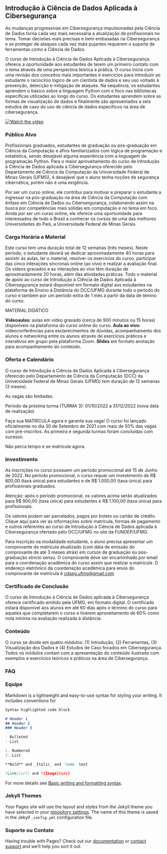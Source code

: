 ## Introdução à Ciência de Dados Aplicada à Cibersegurança

As mudanças progressivas em Cibersegurança impulsionadas pela Ciência de Dados torna cada vez mais necessária a atualização de profissionais no tema. Tomar decisões mais precisas e bem embasadas na Cibersegurança e se proteger de ataques cada vez mais pujantes requerem o suporte de ferramentas como a Ciência de Dados.

O curso de Introdução à Ciência de Dados Aplicada à Cibersegurança oferece a oportunidade aos estudantes de terem um primeiro contato com o tema através de uma perspectiva teórica e prática. O curso inicia com uma revisão dos conceitos mais importantes e exercícios para introduzir ao estudante o raciocínio lógico de um cientista de dados e seu uso voltado à prevenção, detecção e mitigação de ataques. Na sequência, os estudantes aprendem o básico sobre a linguagem Python com o foco nas bibliotecas específicas utilizadas ao longo do curso. Os estudantes aprendem sobre as formas de visualização de dados e finalmente são apresentados a seis estudos de caso do uso de ciência de dados específicos na área de cibersegurança.

[![Watch the video](https://i.imgur.com/vKb2F1B.png)](https://youtu.be/vt5fpE0bzSY)

### Público Alvo

Profissionais graduados, estudantes de graduação ou pós-graduação em Ciência da Computação e afins familiarizados com lógica de programação e estatı́stica, sendo desejável alguma experiência com a linguagem de programação Python.
Para o maior aproveitamento do curso de Introdução à Ciência de Dados aplicada à Cibersegurança oferecido pelo Departamento de Ciência da Computação da Universidade Federal de Minas Gerais (UFMG), é desejável que o aluno tenha noções de segurança cibernética, porém não é uma exigência. 

Por ser um curso online, ele contribui para motivar e preparar o estudante a ingressar na pós-graduação na área de Ciência da Computação com ênfase em Ciência de Dados ou Cibersergurança, colaborando assim na busca por competências mais sólidas em computação e no tema em foco. Ainda por ser um curso online, ele oferece uma oportunidade para interessados de todo o Brasil a conhecer os cursos de uma das melhores Universidades do País, a Universidade Federal de Minas Gerais.

### Carga Horária e Material

Este curso tem uma duração total de 12 semanas (três meses). Neste período, o estudante deverá se dedicar aproximadamente 40 horas para assistir às aulas, ler o material, resolver os exercícios do curso, participar das cinco interações síncronas online (ao vivo) e realizar a avaliação final. Os vı́deos gravados e as interações ao vivo têm duração de aproximadamente 20 horas, além das atividades práticas.
Todo o material de apoio ao curso de Introdução à Ciência de Dados Aplicada à Cibersegurança estará disponível em formato digital aos estudantes na plataforma de Ensino à Distância do DCC/UFMG durante todo o período do curso e também por um período extra de 1 mês a partir da data de témino do curso.

MATERIAL DIDÁTICO

**Videoaulas:** aulas em vídeo gravado (cerca de 900 minutos ou 15 horas) disponíveis na plataforma do curso online do curso.
**Aula ao vivo:** videoconferências para esclarecimentos de dúvidas, acompanhamento dos alunos e networking entre os alunos através de exercícios práticos e interativos em grupo pela plataforma Zoom. 
**Slides** em formato anotação para acompanhamento do conteúdo.

### Oferta e Calendário

O curso de Introdução à Ciência de Dados Aplicada à Cibersegurança oferecido pelo Departamento de Ciência da Computação (DCC) da Universidade Federal de Minas Gerais (UFMG) tem duração de 12 semanas (3 meses).

As vagas são limitadas.

Período da próxima turma (TURMA 3):  01/10/2022 a 31/12/2022 (nova data de realização)

Faça sua MATRÍCULA agora e garanta sua vaga!
O curso foi lançado oficialmente no dia 30 de Setembro de 2021 com mais de 50% das vagas com pré-inscritos. As primeira e segunda turmas foram concluídas com sucesso.

Não perca tempo e se matricule agora.

### Investimento

As inscrições no curso possuem um período promocional até 15 de Junho de 2022.
No período promocional, o curso requer um investimento de R$ 800,00 (taxa única) para estudantes e de R$ 1.000,00 (taxa única) para profissionais graduados.

Atenção: após o período promocional, os valores acima serão atualizados para R$ 900,00 (taxa única) para estudantes e
R$ 1.100,00 (taxa única) para profissionais.

Os valores podem ser parcelados, pagos por boleto ou cartão de crédito.
Clique aqui para ver as informações sobre matrícula, formas de pagamento e outros referentes ao curso de Introdução à Ciência de Dados aplicada à Cibersegurança ofertado pelo DCC/UFMG no site da FUNDEP/UFMG.

Para inscrição na modalidade estudante, o aluno precisa apresentar um comprovante de matrícula atualizado (com data de emissão do comprovante de até 3 meses atrás) em cursos de graduação ou pós-graduação stricto sensu. O comprovante deve ser encaminhado por email para a coordenação acadêmica do curso assim que realizar a matrícula.
O endereço eletrônico da coordenação acadêmica para envio do comprovante de matrícula é cdseg.ufmg@gmail.com

### Certificado de Conclusão

O curso de Introdução à Ciência de Dados aplicada à Cibersegurança oferece certificado emitido pela UFMG, em formato digital. O certificado estará disponível aos alunos em até 60 dias após o término do curso para aqueles que completarem o curso e tiverem aproveitamento de 60% como nota mínima na avaliação realizada à distância.

### Conteúdo

O curso se divide em quatro módulos: (1) Introdução, (2) Ferramentas, (3) Visualização dos Dados e (4) Estudos de Caso focados em Cibersegurança. Todos os módulos contam com a apresentação do conteúdo ilustrado com exemplos e exercícios teóricos e práticos na área de Cibersegurança.

### FAQ

### Equipe

Markdown is a lightweight and easy-to-use syntax for styling your writing. It includes conventions for

```markdown
Syntax highlighted code block

# Header 1
## Header 2
### Header 3

- Bulleted
- List

1. Numbered
2. List

**Bold** and _Italic_ and `Code` text

[Link](url) and ![Image](src)
```

For more details see [Basic writing and formatting syntax](https://docs.github.com/en/github/writing-on-github/getting-started-with-writing-and-formatting-on-github/basic-writing-and-formatting-syntax).

### Jekyll Themes

Your Pages site will use the layout and styles from the Jekyll theme you have selected in your [repository settings](https://github.com/cdsegufmg/cdseg/settings/pages). The name of this theme is saved in the Jekyll `_config.yml` configuration file.

### Suporte ou Contato

Having trouble with Pages? Check out our [documentation](https://docs.github.com/categories/github-pages-basics/) or [contact support](https://support.github.com/contact) and we’ll help you sort it out.
